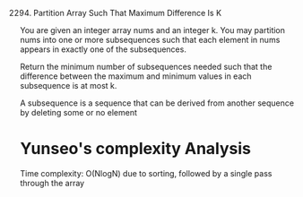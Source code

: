 2294. Partition Array Such That Maximum Difference Is K

You are given an integer array nums and an integer k. You may partition nums into one or more subsequences such that each element in nums appears in exactly one of the subsequences.

Return the minimum number of subsequences needed such that the difference between the maximum and minimum values in each subsequence is at most k.

A subsequence is a sequence that can be derived from another sequence by deleting some or no element

# Yunseo's complexity Analysis
Time complexity: O(NlogN)
due to sorting, followed by a single pass through the array